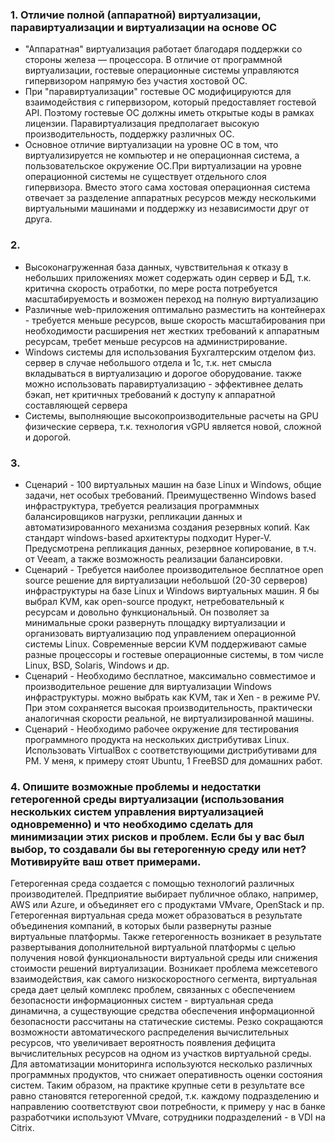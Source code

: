 ### 1.  Отличие полной (аппаратной) виртуализации, паравиртуализации и виртуализации на основе ОС
* "Аппаратная" виртуализация работает благодаря поддержки со стороны железа — процессора. В отличие от программной виртуализации, гостевые операционные системы управляются гипервизором напрямую без участия хостовой ОС.
* При "паравиртуализации" гостевые ОС модифицируются для взаимодействия с гипервизором, который предоcтавляет гостевой API. Поэтому гостевые ОС должны иметь открытые коды в рамках лицензии. Паравиртуализация предполагает высокую производительность, поддержку различных ОС.
* Основное отличие виртуализации на уровне ОС в том, что виртуализируется не компьютер и не операционная система, а пользовательское окружение ОС.При виртуализации на уровне операционной системы не существует отдельного слоя гипервизора. Вместо этого сама хостовая операционная система отвечает за разделение аппаратных ресурсов между несколькими виртуальными машинами и поддержку из независимости друг от друга.

### 2. 
* Высоконагруженная база данных, чувствительная к отказу
в небольших приложениях может содержать один сервер и БД, т.к. критична скорость отработки, по мере роста потребуется масштабируемость и возможен переход на полную виртуализацию
* Различные web-приложения
оптимально разместить на контейнерах - требуется меньше ресурсов, выше скорость масштабирования при необходимости расширения
нет жестких требований к аппаратным ресурсам, требет меньше ресурсов на администрирование.
* Windows системы для использования Бухгалтерским отделом
  физ. сервер в случае небольшого отдела и 1с, т.к. нет смысла вкладываться в виртуализацию и дорогое оборудование.
  также можно использовать паравиртуализацию - эффективнее делать бэкап, нет критичных требований к доступу к аппаратной составляющей сервера
* Системы, выполняющие высокопроизводительные расчеты на GPU
физические сервера, т.к. технология vGPU является новой, сложной и дорогой.

### 3. 
* Сценарий - 100 виртуальных машин на базе Linux и Windows, общие задачи, нет особых требований. Преимущественно Windows based инфраструктура, требуется реализация программных балансировщиков нагрузки, репликации данных и автоматизированного механизма создания резервных копий.
Как стандарт windows-based архитектуры подходит Hyper-V. Предусмотрена репликация данных, резервное копирование, в т.ч. от Veeam, а также возможность реализации балансировки.
* Сценарий - Требуется наиболее производительное бесплатное open source решение для виртуализации небольшой (20-30 серверов) инфраструктуры на базе Linux и Windows виртуальных машин.
Я бы выбрал KVM, как open-source продукт, нетребовательный к ресурсам и довольно функциональный. Он позволяет за минимальные сроки развернуть площадку виртуализации и организовать виртуализацию под управлением операционной системы Linux. Современные версии KVM поддерживают самые разные процессоры и гостевые операционные системы, в том числе Linux, BSD, Solaris, Windows и др. 
* Сценарий - Необходимо бесплатное, максимально совместимое и производительное решение для виртуализации Windows инфраструктуры.
можно выбрать как KVM, так и Xen - в режиме PV. При этом сохраняется высокая производительность, практически аналогичная скорости реальной, не виртуализированной машины. 
* Сценарий - Необходимо рабочее окружение для тестирования программного продукта на нескольких дистрибутивах Linux.
Использовать VirtualBox c соответствующими дистрибутивами для РМ. У меня, к примеру стоят Ubuntu, 1 FreeBSD для домашних работ.

### 4. Опишите возможные проблемы и недостатки гетерогенной среды виртуализации (использования нескольких систем управления виртуализацией одновременно) и что необходимо сделать для минимизации этих рисков и проблем. Если бы у вас был выбор, то создавали бы вы гетерогенную среду или нет? Мотивируйте ваш ответ примерами.
Гетерогенная среда создается с помощью технологий различных производителей. Предприятие выбирает публичное облако, например, AWS или Azure, и объединяет его с продуктами VMvare, OpenStack и пр. Гетерогенная виртуальная среда может образоваться в результате объединения компаний, в которых были развернуты разные виртуальные платформы. Также гетерогенность возникает в результате развертывания дополнительной виртуальной платформы с целью получения новой функциональности виртуальной среды или снижения стоимости решений виртуализации. Возникает проблема межсетевого взаимодействия, как самого низкоскоростного сегмента, виртуальная среда дает целый комплекс проблем, связанных с обеспечением безопасности информационных систем - виртуальная среда динамична, а существующие средства обеспечения информационной безопасности рассчитаны на статические системы. Резко сокращаются возможности автоматического распределения вычислительных ресурсов, что увеличивает вероятность появления дефицита вычислительных ресурсов на одном из участков виртуальной среды. Для автоматизации мониторинга используются несколько различных программных продуктов, что снижает оперативность оценки состояния систем.
Таким образом, на практике крупные сети в результате все равно становятся гетерогенной средой, т.к. каждому подразделению и направлению соответствуют свои потребности, к примеру у нас в банке разработчики используют VMvare, сотрудники подразделений - в VDI на Citrix. 







